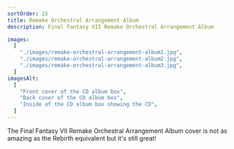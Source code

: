 ```yaml
---
sortOrder: 15
title: Remake Orchestral Arrangement Album
description: Final Fantasy VII Remake Orchestral Arrangement Album

images:
  [
    "./images/remake-orchestral-arrangement-album1.jpg",
    "./images/remake-orchestral-arrangement-album2.jpg",
    "./images/remake-orchestral-arrangement-album3.jpg",
  ]
imagesAlt:
  [
    "Front cover of the CD album box",
    "Back cover of the CD album box",
    "Inside of the CD album box showing the CD",
  ]
---
```


The Final Fantasy VII Remake Orchestral Arrangement Album cover is not as amazing as the Rebirth equivalent but it's still great!
